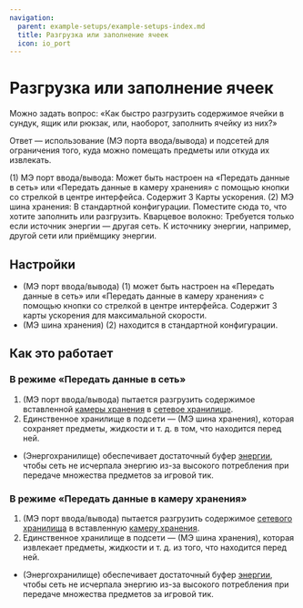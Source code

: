 ```yaml
---
navigation:
  parent: example-setups/example-setups-index.md
  title: Разгрузка или заполнение ячеек
  icon: io_port
---
```


# Разгрузка или заполнение ячеек

Можно задать вопрос: «Как быстро разгрузить содержимое ячейки в сундук, ящик или рюкзак, или, наоборот, заполнить ячейку из них?»

Ответ — использование <ItemLink id="io_port" /> (МЭ порта ввода/вывода) и подсетей для ограничения того, куда можно помещать предметы или откуда их извлекать.

<GameScene zoom="6" interactive={true}>
  <ImportStructure src="../assets/assemblies/cell_dumper_filler.snbt" />

<BoxAnnotation color="#dddddd" min="1 1 0" max="2 2 1">
        (1) МЭ порт ввода/вывода: Может быть настроен на «Передать данные в сеть» или «Передать данные в камеру хранения» с помощью кнопки со стрелкой в центре интерфейса. Содержит 3 Карты ускорения.
        <ItemImage id="speed_card" scale="2" />
  </BoxAnnotation>

<BoxAnnotation color="#dddddd" min="0 0.7 0" max="1 1 1">
        (2) МЭ шина хранения: В стандартной конфигурации.
  </BoxAnnotation>

<BoxAnnotation color="#33dd33" min="0 1 0" max="1 2 1">
        Поместите сюда то, что хотите заполнить или разгрузить.
  </BoxAnnotation>

<BoxAnnotation color="#dddddd" min="2 0.35 0.35" max="2.3 0.65 0.65">
        Кварцевое волокно: Требуется только если источник энергии — другая сеть.
  </BoxAnnotation>

<DiamondAnnotation pos="3 0.5 0.5" color="#00ff00">
        К источнику энергии, например, другой сети или приёмщику энергии.
    </DiamondAnnotation>

  <IsometricCamera yaw="195" pitch="30" />
</GameScene>

## Настройки

* <ItemLink id="io_port" /> (МЭ порт ввода/вывода) (1) может быть настроен на «Передать данные в сеть» или «Передать данные в камеру хранения» с помощью кнопки со стрелкой в центре интерфейса. Содержит 3 карты ускорения для максимальной скорости.
* <ItemLink id="storage_bus" /> (МЭ шина хранения) (2) находится в стандартной конфигурации.

## Как это работает

### В режиме «Передать данные в сеть»

1. <ItemLink id="io_port" /> (МЭ порт ввода/вывода) пытается разгрузить содержимое вставленной [камеры хранения](../items-blocks-machines/storage_cells.md) в [сетевое хранилище](../ae2-mechanics/import-export-storage.md).
2. Единственное хранилище в подсети — <ItemLink id="storage_bus" /> (МЭ шина хранения), которая сохраняет предметы, жидкости и т. д. в том, что находится перед ней.
* <ItemLink id="energy_cell" /> (Энергохранилище) обеспечивает достаточный буфер [энергии](../ae2-mechanics/energy.md), чтобы сеть не исчерпала энергию из-за высокого потребления при передаче множества предметов за игровой тик.

### В режиме «Передать данные в камеру хранения»

1. <ItemLink id="io_port" /> (МЭ порт ввода/вывода) пытается разгрузить содержимое [сетевого хранилища](../ae2-mechanics/import-export-storage.md) в вставленную [камеру хранения](../items-blocks-machines/storage_cells.md).
2. Единственное хранилище в подсети — <ItemLink id="storage_bus" /> (МЭ шина хранения), которая извлекает предметы, жидкости и т. д. из того, что находится перед ней.
* <ItemLink id="energy_cell" /> (Энергохранилище) обеспечивает достаточный буфер [энергии](../ae2-mechanics/energy.md), чтобы сеть не исчерпала энергию из-за высокого потребления при передаче множества предметов за игровой тик.